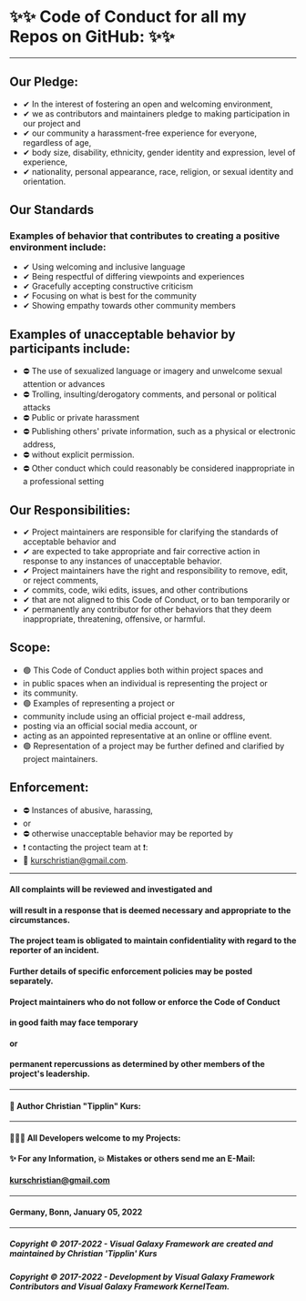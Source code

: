 # ✨✨ Code of Conduct for all my Repos on GitHub: ✨✨
----
## Our Pledge:
- ✔ In the interest of fostering an open and welcoming environment, 
- ✔ we as contributors and maintainers pledge to making participation in our project and 
- ✔ our community a harassment-free experience for everyone, regardless of age, 
- ✔ body size, disability, ethnicity, gender identity and expression, level of experience,
- ✔ nationality, personal appearance, race, religion, or sexual identity and orientation.
## Our Standards
### Examples of behavior that contributes to creating a positive environment include:
- ✔ Using welcoming and inclusive language
- ✔ Being respectful of differing viewpoints and experiences
- ✔ Gracefully accepting constructive criticism
- ✔ Focusing on what is best for the community
- ✔ Showing empathy towards other community members
## Examples of unacceptable behavior by participants include:
- ⛔ The use of sexualized language or imagery and unwelcome sexual attention or advances
- ⛔ Trolling, insulting/derogatory comments, and personal or political attacks
- ⛔ Public or private harassment
- ⛔ Publishing others' private information, such as a physical or electronic address, 
- ⛔ without explicit permission.
- ⛔ Other conduct which could reasonably be considered inappropriate in a professional setting
## Our Responsibilities:
- ✔ Project maintainers are responsible for clarifying the standards of acceptable behavior and 
- ✔ are expected to take appropriate and fair corrective action in response to any instances of unacceptable behavior.
- ✔ Project maintainers have the right and responsibility to remove, edit, or reject comments, 
- ✔ commits, code, wiki edits, issues, and other contributions 
- ✔ that are not aligned to this Code of Conduct, or to ban temporarily or 
- ✔ permanently any contributor for other behaviors that they deem inappropriate, threatening, offensive, or harmful.
## Scope:
- 🟢 This Code of Conduct applies both within project spaces and 
- in public spaces when an individual is representing the project or 
- its community. 
- 🟢 Examples of representing a project or 
- community include using an official project e-mail address, 
- posting via an official social media account, or 
- acting as an appointed representative at an online or offline event.
- 🟢 Representation of a project may be further defined and clarified by project maintainers.
## Enforcement:
- ⛔ Instances of abusive, harassing, 
- or 
- ⛔ otherwise unacceptable behavior may be reported by 
- ❗ contacting the project team at ❗: 
- 🧑 kurschristian@gmail.com. 
----
#### All complaints will be reviewed and investigated and 
#### will result in a response that is deemed necessary and appropriate to the circumstances.

#### The project team is obligated to maintain confidentiality with regard to the reporter of an incident. 
#### Further details of specific enforcement policies may be posted separately.

#### Project maintainers who do not follow or enforce the Code of Conduct 
#### in good faith may face temporary 
#### or 
#### permanent repercussions as determined by other members of the project's leadership.
----
#### 🧑 Author Christian "Tipplin" Kurs:
----
#### 👨‍👦‍👦 All Developers welcome to my Projects:
#### ✨ For any Information, 💥 Mistakes or others send me an E-Mail:
#### kurschristian@gmail.com
----
#### Germany, Bonn, January 05, 2022
----
##### Copyright © 2017-2022 - Visual Galaxy Framework are created and maintained by Christian 'Tipplin' Kurs
##### Copyright © 2017-2022 - Development by Visual Galaxy Framework Contributors and Visual Galaxy Framework KernelTeam.
